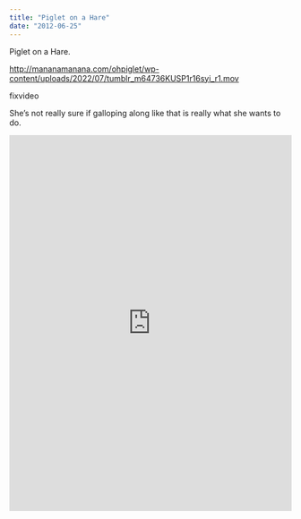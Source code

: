```yaml
---
title: "Piglet on a Hare"
date: "2012-06-25"
---
```


Piglet on a Hare.

http://mananamanana.com/ohpiglet/wp-content/uploads/2022/07/tumblr_m64736KUSP1r16syi_r1.mov

fixvideo

She’s not really sure if galloping along like that is really what she wants to do.

<div style="padding:133.33% 0 0 0;position:relative;"><iframe src="https://player.vimeo.com/video/993498469?badge=0&amp;autopause=0&amp;player_id=0&amp;app_id=58479" frameborder="0" allow="autoplay; fullscreen; picture-in-picture; clipboard-write" style="position:absolute;top:0;left:0;width:100%;height:100%;" title="tumblr_m64736KUSP1r16syi_r1"></iframe></div><script src="https://player.vimeo.com/api/player.js"></script>
